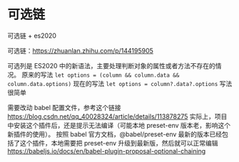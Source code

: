 # 可选链

可选链 + es2020

可选链：https://zhuanlan.zhihu.com/p/144195905

可选列是 ES2020 中的新语法，主要处理判断对象的属性或者方法不存在的情况。
原来的写法 `let options = (column && column.data && column.data.options)`
现在的写法 `let options = column?.data?.options` 写法很简单

需要改动 babel 配置文件，参考这个链接 https://blog.csdn.net/qq_40028324/article/details/113878275
实际上，项目中安装这个插件后，还是提示无法编译（可能本地 preset-env 版本老，影响这个新插件的使用）。
按照 babel 官方文档，@babel/preset-env 最新的版本已经包括了这个插件，本地需要把 preset-env 升级到最新版，然后就可以正常编辑 https://babeljs.io/docs/en/babel-plugin-proposal-optional-chaining

